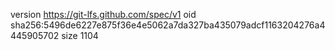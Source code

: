 version https://git-lfs.github.com/spec/v1
oid sha256:5496de6227e875f36e4e5062a7da327ba435079adcf1163204276a4445905702
size 1104
